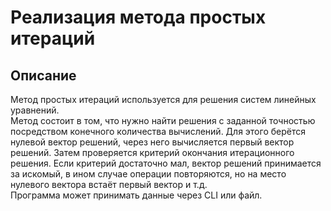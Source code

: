 # Реализация метода простых итераций
## Описание
Метод простых итераций используется для решения систем линейных уравнений.  
Метод состоит в том, что нужно найти решения с заданной точностью посредством конечного количества вычислений. Для этого берётся нулевой вектор решений, через него вычисляется первый вектор решений. Затем проверяется критерий окончания итерационного решения. Если критерий достаточно мал, вектор решений принимается за искомый, в ином случае операции повторяются, но на место нулевого вектора встаёт первый вектор и т.д.  
Программа может принимать данные через CLI или файл.
